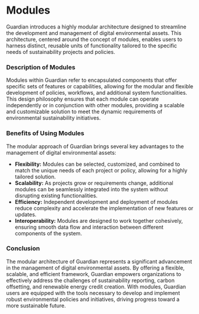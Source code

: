 # Modules

Guardian introduces a highly modular architecture designed to streamline the development and management of digital environmental assets. This architecture, centered around the concept of modules, enables users to harness distinct, reusable units of functionality tailored to the specific needs of sustainability projects and policies.&#x20;

### Description of Modules&#x20;

Modules within Guardian refer to encapsulated components that offer specific sets of features or capabilities, allowing for the modular and flexible development of policies, workflows, and additional system functionalities. This design philosophy ensures that each module can operate independently or in conjunction with other modules, providing a scalable and customizable solution to meet the dynamic requirements of environmental sustainability initiatives.&#x20;

### Benefits of Using Modules&#x20;

The modular approach of Guardian brings several key advantages to the management of digital environmental assets:&#x20;

* **Flexibility:** Modules can be selected, customized, and combined to match the unique needs of each project or policy, allowing for a highly tailored solution.&#x20;
* **Scalability:** As projects grow or requirements change, additional modules can be seamlessly integrated into the system without disrupting existing functionalities.&#x20;
* **Efficiency:** Independent development and deployment of modules reduce complexity and accelerate the implementation of new features or updates.&#x20;
* **Interoperability:** Modules are designed to work together cohesively, ensuring smooth data flow and interaction between different components of the system.&#x20;

### Conclusion&#x20;

The modular architecture of Guardian represents a significant advancement in the management of digital environmental assets. By offering a flexible, scalable, and efficient framework, Guardian empowers organizations to effectively address the challenges of sustainability reporting, carbon offsetting, and renewable energy credit creation. With modules, Guardian users are equipped with the tools necessary to develop and implement robust environmental policies and initiatives, driving progress toward a more sustainable future.&#x20;
